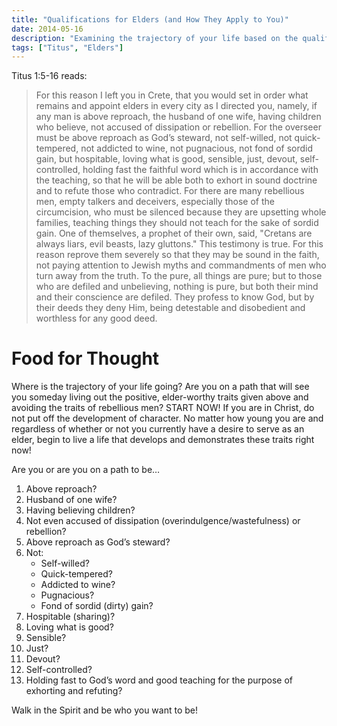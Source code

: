 ```yaml
---
title: "Qualifications for Elders (and How They Apply to You)"
date: 2014-05-16
description: "Examining the trajectory of your life based on the qualifications for elders in Titus."
tags: ["Titus", "Elders"]
---
```


Titus 1:5-16 reads:

> For this reason I left you in Crete, that you would set in order what remains and appoint elders in every city as I directed you, namely, if any man is above reproach, the husband of one wife, having children who believe, not accused of dissipation or rebellion. For the overseer must be above reproach as God’s steward, not self-willed, not quick-tempered, not addicted to wine, not pugnacious, not fond of sordid gain, but hospitable, loving what is good, sensible, just, devout, self-controlled, holding fast the faithful word which is in accordance with the teaching, so that he will be able both to exhort in sound doctrine and to refute those who contradict. For there are many rebellious men, empty talkers and deceivers, especially those of the circumcision, who must be silenced because they are upsetting whole families, teaching things they should not teach for the sake of sordid gain. One of themselves, a prophet of their own, said, "Cretans are always liars, evil beasts, lazy gluttons." This testimony is true. For this reason reprove them severely so that they may be sound in the faith, not paying attention to Jewish myths and commandments of men who turn away from the truth. To the pure, all things are pure; but to those who are defiled and unbelieving, nothing is pure, but both their mind and their conscience are defiled. They profess to know God, but by their deeds they deny Him, being detestable and disobedient and worthless for any good deed.

# Food for Thought

Where is the trajectory of your life going?  Are you on a path that will see you someday living out the positive, elder-worthy traits given above and avoiding the traits of rebellious men?  START NOW!  If you are in Christ, do not put off the development of character.  No matter how young you are and regardless of whether or not you currently have a desire to serve as an elder, begin to live a life that develops and demonstrates these traits right now!  

Are you or are you on a path to be…

1. Above reproach?
2. Husband of one wife?
3. Having believing children?
4. Not even accused of dissipation (overindulgence/wastefulness) or rebellion?
5. Above reproach as God’s steward?
6. Not:
    - Self-willed?
    - Quick-tempered?
    - Addicted to wine?
    - Pugnacious?
    - Fond of sordid (dirty) gain?
7. Hospitable (sharing)?
8. Loving what is good?
9. Sensible?
10. Just?
11. Devout?
12. Self-controlled?
13. Holding fast to God’s word and good teaching for the purpose of exhorting and refuting?

Walk in the Spirit and be who you want to be!

